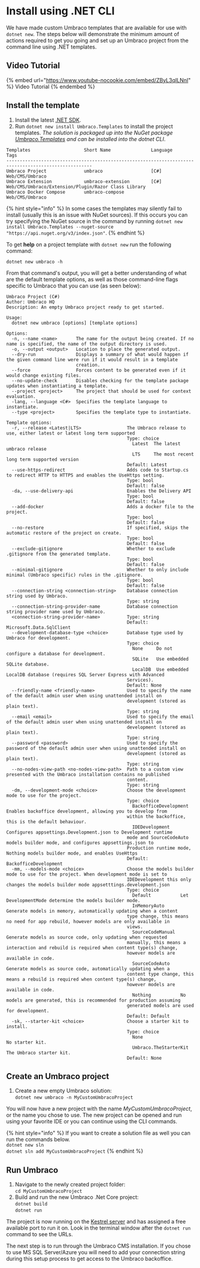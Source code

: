 # Install using .NET CLI

We have made custom Umbraco templates that are available for use with `dotnet new`. The steps below will demonstrate the minimum amount of actions required to get you going and set up an Umbraco project from the command line using .NET templates.

## Video Tutorial

{% embed url="https://www.youtube-nocookie.com/embed/ZByL3qILNnI" %}
Video Tutorial
{% endembed %}

## Install the template

1. Install the latest [.NET SDK](https://dotnet.microsoft.com/download).
2. Run `dotnet new install Umbraco.Templates` to install the project templates.
  _The solution is packaged up into the NuGet package [Umbraco.Templates](https://www.nuget.org/packages/Umbraco.Templates) and can be installed into the dotnet CLI_.

```cli
Templates                    Short Name               Language          Tags
------------------------------------------------------------------------------------------------------
Umbraco Project              umbraco                  [C#]              Web/CMS/Umbraco
Umbraco Extension            umbraco-extension        [C#]              Web/CMS/Umbraco/Extension/Plugin/Razor Class Library
Umbraco Docker Compose       umbraco-compose                            Web/CMS/Umbraco
```

{% hint style="info" %}
In some cases the templates may silently fail to install (usually this is an issue with NuGet sources). If this occurs you can try specifying the NuGet source in the command by running `dotnet new install Umbraco.Templates --nuget-source "https://api.nuget.org/v3/index.json"`.
{% endhint %}

To get **help** on a project template with `dotnet new` run the following command:

`dotnet new umbraco -h`

From that command's output, you will get a better understanding of what are the default template options, as well as those command-line flags specific to Umbraco that you can use (as seen below):

```
Umbraco Project (C#)
Author: Umbraco HQ
Description: An empty Umbraco project ready to get started.

Usage:
  dotnet new umbraco [options] [template options]

Options:
  -n, --name <name>       The name for the output being created. If no name is specified, the name of the output directory is used.
  -o, --output <output>   Location to place the generated output.
  --dry-run               Displays a summary of what would happen if the given command line were run if it would result in a template
                          creation.
  --force                 Forces content to be generated even if it would change existing files.
  --no-update-check       Disables checking for the template package updates when instantiating a template.
  --project <project>     The project that should be used for context evaluation.
  -lang, --language <C#>  Specifies the template language to instantiate.
  --type <project>        Specifies the template type to instantiate.

Template options:
  -r, --release <Latest|LTS>                 The Umbraco release to use, either latest or latest long term supported
                                             Type: choice
                                               Latest  The latest umbraco release
                                               LTS     The most recent long term supported version
                                             Default: Latest
  --use-https-redirect                       Adds code to Startup.cs to redirect HTTP to HTTPS and enables the UseHttps setting.
                                             Type: bool
                                             Default: false
  -da, --use-delivery-api                    Enables the Delivery API
                                             Type: bool
                                             Default: false
  --add-docker                               Adds a docker file to the project.
                                             Type: bool
                                             Default: false
  --no-restore                               If specified, skips the automatic restore of the project on create.
                                             Type: bool
                                             Default: false
  --exclude-gitignore                        Whether to exclude .gitignore from the generated template.
                                             Type: bool
                                             Default: false
  --minimal-gitignore                        Whether to only include minimal (Umbraco specific) rules in the .gitignore.
                                             Type: bool
                                             Default: false
  --connection-string <connection-string>    Database connection string used by Umbraco.
                                             Type: string
  --connection-string-provider-name          Database connection string provider name used by Umbraco.
  <connection-string-provider-name>          Type: string
                                             Default: Microsoft.Data.SqlClient
  --development-database-type <choice>       Database type used by Umbraco for development.
                                             Type: choice
                                               None     Do not configure a database for development.
                                               SQLite   Use embedded SQLite database.
                                               LocalDB  Use embedded LocalDB database (requires SQL Server Express with Advanced
                                             Services).
                                             Default: None
  --friendly-name <friendly-name>            Used to specify the name of the default admin user when using unattended install on
                                             development (stored as plain text).
                                             Type: string
  --email <email>                            Used to specify the email of the default admin user when using unattended install on
                                             development (stored as plain text).
                                             Type: string
  --password <password>                      Used to specify the password of the default admin user when using unattended install on
                                             development (stored as plain text).
                                             Type: string
  --no-nodes-view-path <no-nodes-view-path>  Path to a custom view presented with the Umbraco installation contains no published
                                             content.
                                             Type: string
  -dm, --development-mode <choice>           Choose the development mode to use for the project.
                                             Type: choice
                                               BackofficeDevelopment  Enables backoffice development, allowing you to develop from
                                             within the backoffice, this is the default behaviour.
                                               IDEDevelopment         Configures appsettings.Development.json to Development runtime
                                             mode and SourceCodeAuto models builder mode, and configures appsettings.json to
                                             Production runtime mode, Nothing models builder mode, and enables UseHttps
                                             Default: BackofficeDevelopment
  -mm, --models-mode <choice>                Choose the models builder mode to use for the project. When development mode is set to
                                             IDEDevelopment this only changes the models builder mode appsetttings.development.json
                                             Type: choice
                                               Default           Let DevelopmentMode determine the models builder mode.
                                               InMemoryAuto      Generate models in memory, automatically updating when a content
                                             type change, this means no need for app rebuild, however models are only available in
                                             views.
                                               SourceCodeManual  Generate models as source code, only updating when requested
                                             manually, this means a interaction and rebuild is required when content type(s) change,
                                             however models are available in code.
                                               SourceCodeAuto    Generate models as source code, automatically updating when a
                                             content type change, this means a rebuild is required when content type(s) change,
                                             however models are available in code.
                                               Nothing           No models are generated, this is recommended for production assuming
                                             generated models are used for development.
                                             Default: Default
  -sk, --starter-kit <choice>                Choose a starter kit to install.
                                             Type: choice
                                               None                   No starter kit.
                                               Umbraco.TheStarterKit  The Umbraco starter kit.
                                             Default: None
```

## Create an Umbraco project

1. Create a new empty Umbraco solution:\
   `dotnet new umbraco -n MyCustomUmbracoProject`

You will now have a new project with the name _MyCustomUmbracoProject_, or the name you chose to use. The new project can be opened and run using your favorite IDE or you can continue using the CLI commands.

{% hint style="info" %}
If you want to create a solution file as well you can run the commands below.\
`dotnet new sln`\
`dotnet sln add MyCustomUmbracoProject`
{% endhint %}

## Run Umbraco

1. Navigate to the newly created project folder:\
   `cd MyCustomUmbracoProject`
2. Build and run the new Umbraco .Net Core project:\
   `dotnet build`\
   `dotnet run`

The project is now running on the [Kestrel server](https://docs.microsoft.com/en-us/aspnet/core/fundamentals/servers/?view=aspnetcore-5.0\&tabs=windows#kestrel) and has assigned a free available port to run it on. Look in the terminal window after the `dotnet run` command to see the URLs.

The next step is to run through the Umbraco CMS installation. If you chose to use MS SQL Server/Azure you will need to add your connection string during this setup process to get access to the Umbraco backoffice.

